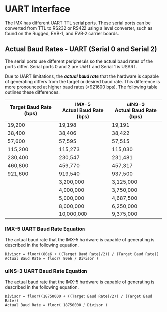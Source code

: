 # UART Interface

The IMX has different UART TTL serial ports.  These serial ports can be converted from TTL to RS232 or RS422 using a level converter, such as found on the Rugged, EVB-1, and EVB-2 carrier boards. 

## Actual Baud Rates - UART (Serial 0 and Serial 2)

The serial ports use different peripherals so the actual baud rates of the ports differ. Serial ports 0 and 2 are UART and Serial 1 is USART.

Due to UART limitations, the ***actual baud rate*** that the hardware is capable of generating differs from the target or desired baud rate.  This difference is more pronounced at higher baud rates (>921600 bps).  The following table outlines these differences.      

| Target Baud Rate (bps) | IMX-5 <br/>Actual Baud Rate (bps) | uINS-3 <br/>Actual Baud Rate (bps) |
| ---------------------- | --------------------------------- | ---------------------------------- |
| 19,200                 | 19,198                            | 19,191                             |
| 38,400                 | 38,406                            | 38,422                             |
| 57,600                 | 57,595                            | 57,515                             |
| 115,200                | 115,273                           | 115,030                            |
| 230,400                | 230,547                           | 231,481                            |
| 460,800                | 459,770                           | 457,317                            |
| 921,600                | 919,540                           | 937,500                            |
|                        | 3,200,000                         | 3,125,000                          |
|                        | 4,000,000                         | 3,750,000                          |
|                        | 5,000,000                         | 4,687,500                          |
|                        | 8,000,000                         | 6,250,000                          |
|                        | 10,000,000                        | 9,375,000                          |

### IMX-5 UART Baud Rate Equation

The actual baud rate that the IMX-5 hardware is capable of generating is described in the following equation. 

```
Divisor = floor((80e6 + ((Target Baud Rate)/2)) / (Target Baud Rate))
Actual Baud Rate = floor( 80e6 / Divisor )
```

### uINS-3 UART Baud Rate Equation

The actual baud rate that the IMX-5 hardware is capable of generating is described in the following equation.

```
Divisor = floor((18750000 + ((Target Baud Rate)/2)) / (Target Baud Rate))
Actual Baud Rate = floor( 18750000 / Divisor )
```